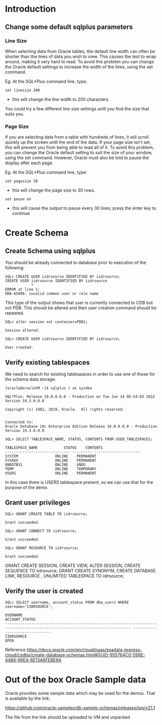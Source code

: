 # Introduction

## Change some default sqlplus parameters
### Line Size
When selecting data from Oracle tables, the default line width can often be shorter than the lines of data you wish to view. This causes the text to wrap around, making it very hard to read. To avoid this problem you can change the Oracle default settings to increase the width of the lines, using the
set command.

Eg. At the SQL*Plus command line, type:
```
set linesize 200
```
 - this will change the line width to 200 characters.

You could try a few different line size settings unitl you find the size that suits you.
### Page Size
If you are selecting data from a table with hundreds of lines, it will scroll quickly up the screen until the end of the data. If your page size isn't set, this will prevent you from being able to read all of it. To avoid this problem, you can change the Oracle default setting to suit the size of your window, using the set command. However, Oracle must also be told to pause the display after each page.

Eg. At the SQL*Plus command line, type:
```
set pagesize 30
```
 - this will change the page size to 30 rows.
```
set pause on
```
 - this will cause the output to pause every 30 lines; press the enter key to continue



# Create Schema

## Create Schema using sqlplus
You should be already connected to database prior to execution of the following:
```
SQL> CREATE USER iidrsource IDENTIFIED BY iidrsource;
CREATE USER iidrsource IDENTIFIED BY iidrsource
            *
ERROR at line 1:
ORA-65096: invalid common user or role name
```
This type of the output shows that user is currently connected to CDB but not PDB. This should be altered and then user creation command should be repeated.
```
SQL> alter session set container=PDB1;

Session altered.

SQL> CREATE USER iidrsource IDENTIFIED BY iidrsource;

User created.
```
## Verify existing tablespaces
We need to search for existing tablespaces in order to use one of those for the schema data storage.
```
[oracle@oracleVM ~]$ sqlplus / as sysdba

SQL*Plus: Release 19.0.0.0.0 - Production on Tue Jun 14 05:54:03 2022
Version 19.3.0.0.0

Copyright (c) 1982, 2019, Oracle.  All rights reserved.


Connected to:
Oracle Database 19c Enterprise Edition Release 19.0.0.0.0 - Production
Version 19.3.0.0.0

SQL> SELECT TABLESPACE_NAME, STATUS, CONTENTS FROM USER_TABLESPACES;

TABLESPACE_NAME 	       STATUS	 CONTENTS
------------------------------ --------- ---------------------
SYSTEM			       ONLINE	 PERMANENT
SYSAUX			       ONLINE	 PERMANENT
UNDOTBS1		       ONLINE	 UNDO
TEMP			       ONLINE	 TEMPORARY
USERS			       ONLINE	 PERMANENT
```
In this case there is USERS tablespace present, so we can use that for the purpose of the demo.






## Grant user privileges

```
SQL> GRANT CREATE TABLE TO iidrsource;

Grant succeeded.

SQL> GRANT CONNECT TO iidrsource;

Grant succeeded.

SQL> GRANT RESOURCE TO iidrsource;

Grant succeeded.

```

GRANT CREATE SESSION, CREATE VIEW, ALTER SESSION, CREATE SEQUENCE TO iidrsource;
GRANT CREATE SYNONYM, CREATE DATABASE LINK, RESOURCE , UNLIMITED TABLESPACE TO iidrsource;


## Verify the user is created
```
SQL> SELECT username, account_status FROM dba_users WHERE username='IIDRSOURCE';

USERNAME															 ACCOUNT_STATUS
-------------------------------------------------------------------------------------------------------------------------------- --------------------------------
IIDRSOURCE															 OPEN

```

Reference https://docs.oracle.com/en/cloud/paas/exadata-express-cloud/csdbp/create-database-schemas.html#GUID-955764C0-599E-4488-96EA-6E13A6FEBE9A

# Out of the box Oracle Sample data

Oracle provides some sample data which may be used for the demos. That is available by the link:

https://github.com/oracle-samples/db-sample-schemas/releases/tag/v21.1

The file from the link should be uploaded to VM and unpacked
